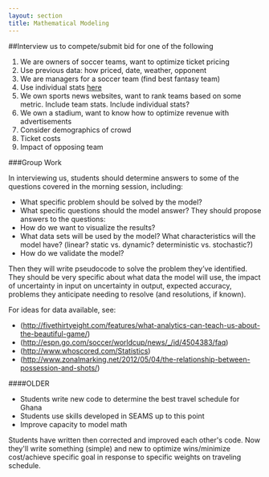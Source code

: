 ```yaml
---
layout: section
title: Mathematical Modeling
---
```

##Interview us to compete/submit bid for one of the following

1. We are owners of soccer teams, want to optimize ticket pricing
  1. Use previous data: how priced, date, weather, opponent
1. We are managers for a soccer team (find best fantasy team)
  1. Use individual stats [here](http://www.whoscored.com/Statistics)
2. We own sports news websites, want to rank teams based on some metric.  Include team stats. Include individual stats?
3. We own a stadium, want to know how to optimize revenue with advertisements
  1. Consider demographics of crowd
  2. Ticket costs
  3. Impact of opposing team

###Group Work

In interviewing us, students should determine answers to some of the questions covered in the morning session, including:
 - What specific problem should be solved by the model?
 - What specific questions should the model answer?
They should propose answers to the questions:
 - How do we want to visualize the results?
 - What data sets will be used by the model? What characteristics will the model have? (linear? static vs. dynamic? deterministic vs. stochastic?)
 - How do we validate the model?

Then they will write pseudocode to solve the problem they’ve identified. They should be very specific about what data the model will use, the impact of uncertainty in input on uncertainty in output, expected accuracy, problems they anticipate needing to resolve (and resolutions, if known).

For ideas for data available, see:
 - (http://fivethirtyeight.com/features/what-analytics-can-teach-us-about-the-beautiful-game/)
 - (http://espn.go.com/soccer/worldcup/news/_/id/4504383/faq)
 - (http://www.whoscored.com/Statistics)
 - (http://www.zonalmarking.net/2012/05/04/the-relationship-between-possession-and-shots/)


####OLDER

- Students write new code to determine the best travel schedule for Ghana
- Students use skills developed in SEAMS up to this point
- Improve capacity to model math

Students have written then corrected and improved each other's code.  Now they'll write something (simple) and new to optimize wins/minimize cost/achieve specific goal in response to specific weights on traveling schedule.
